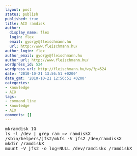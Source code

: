 ```yaml
---
layout: post
status: publish
published: true
title: AIX ramdisk
author:
  display_name: flex
  login: flex
  email: gyorgy@fleischmann.hu
  url: http://www.fleischmann.hu/
author_login: flex
author_email: gyorgy@fleischmann.hu
author_url: http://www.fleischmann.hu/
wordpress_id: 524
wordpress_url: http://fleischmann.hu/wp/?p=524
date: '2010-10-21 13:56:51 +0200'
date_gmt: '2010-10-21 12:56:51 +0200'
categories:
- knowledge
- AIX
tags:
- command line
- knowledge
- AIX
comments: []
---
```

<pre>mkramdisk 1G
ls -l /dev | grep ram => ramdiskX
/sbin/helpers/jfs2/mkfs -V jfs2 /dev/ramdiskX
mkdir /ramdiskX
mount -V jfs2 -o log=NULL /dev/ramdiskx /ramdiskX</pre>
